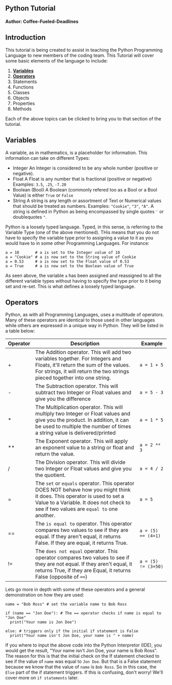 ## Python Tutorial
#### Author: Coffee-Fueled-Deadlines

## Introduction
  This tutorial is being created to assist in teaching the Python Programming Language to new members of the coding team.  This Tutorial will cover some basic elements of the language to include:
  
  1. **[Variables](https://github.com/Coffee-fueled-deadlines/PythonTutorial/blob/master/README.md#variables)**
  1. **[Operators](https://github.com/Coffee-fueled-deadlines/PythonTutorial/blob/master/README.md#operators)**
  1. Statements
  1. Functions
  1. Classes
  1. Objects
  1. Properties
  1. Methods
  
  Each of the above topics can be clicked to bring you to that section of the tutorial.
  
## Variables
  
  A variable, as in mathematics, is a placeholder for information.  This information can take on different Types:
  
  * Integer
    An Integer is considered to be any whole number (positive or negative).
  * Float
    A Float is any number that is fractional (positive or negative) Examples: `3.5`, `.25`, `-7.20`
  * Boolean (Bool)
    A Boolean (commonly refered too as a Bool or a Bool Value) is either `True` or `False`
  * String
    A string is any length or assortment of Text or Numerical values that should be treated
    as numbers.  Examples: `"Cookie"`, `"3"`, `"A"`.  A string is defined in Python as being
    encompassed by single quotes `'` or doublequotes `"`.
    
  Python is a loosely typed language.  Typed, in this sense, is referring to the Variable Type (one of the above mentioned).  THis means that you do not have to specify the variable type prior to assigning a value to it as you would have to in some other Programming Languages.  For instance:
  
```
a = 10       # a is set to the Integer value of 10
a = "Cookie" # a is now set to the String value of Cookie
a = 0.53     # a is now set to the Float value of 0.53
a = True     # a is now set to the Boolean value of True
```

  As seen above, the variable `a` has been assigned and reassigned to all the different variable types without having to specify the type prior to it being set and re-set.  This is what defines a loosely typed language.
  
## Operators
  
  Python, as with all Programming Languages, uses a multitude of operators.  Many of these operators are identical to those used in other languages while others are expressed in a unique way in Python.  They will be listed in a table below:
  
| Operator | Description | Example |
| --- | --- | --- |
| + | The Addition operator.  This will add two variables together.  For Integers and Floats, it'll return the sum of the values.  For strings, it will return the two strings pieced together into one string.  | `a = 1 + 5` |
| - | The Subtraction operator.  This will subtract two Integer or Float values and give you the difference | `a = 5 - 3` |
| * | The Multiplication operator.  This will multiply two Integer or Float values and give you the product.  In addition, it can be used to multiple the number of times a string value is delivered/printed | `a = 1 * 5` |
| ** | The Exponent operator.  This will apply an exponent value to a string or float and return the value. | `a = 2 ** 3` |
| / | The Division operator.  This will divide two Integer or Float values and give you the quotient. | `a = 4 / 2` |
| = | The `set` or `equals` operator.  This operator DOES NOT behave how you might think it does.  This operator is used to set a Value to a Variable.  It does not check to see if two values are `equal to` one another. | `a = 5` |
| == | The `is equal to` operator.  This operator compares two values to see if they are equal.  If they aren't equal, it returns False.  If they are equal, it returns True. | `a = (5) == (4+1)` |
| != | The `does not equal` operator.  This operator compares two values to see if they are not equal.  If they aren't equal, it returns True, if they are Equal, it returns False (opposite of `==`) | `a = (5) != (3+50)` |

  Lets go more in depth with some of these operators and a general demonstration on how they are used:
  
```
name = "Bob Ross" # set the variable name to Bob Ross

if (name == "Jon Doe"): # The == operator checks if name is equal to "Jon Doe"
  print("Your name is Jon Doe")

else: # triggers only if the initial if statement is False
  print("Your name isn't Jon Doe, your name is " + name)
```

  If you where to input the above code into the Python Interpretor (IDE), you would get the result, "Your name isn't Jon Doe, your name is Bob Ross".  The reason for this is that the initial check on the If statement checked to see if the value of `name` was equal to `Jon Doe`.  But that is a False statement because we know that the value of `name` is `Bob Ross`.  So in this case, the `Else` part of the if statement triggers.  If this is confusing, don't worry!  We'll cover more on `if statements` later.
